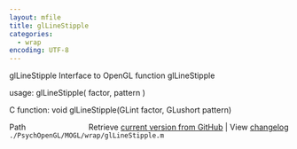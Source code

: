 ```yaml
---
layout: mfile
title: glLineStipple
categories:
  - wrap
encoding: UTF-8
---
```


glLineStipple  Interface to OpenGL function glLineStipple

usage:  glLineStipple( factor, pattern )

C function:  void glLineStipple(GLint factor, GLushort pattern)


<div class="code_header" style="text-align:right;">
  <span style="float:left;">Path&nbsp;&nbsp;</span> <span class="counter">Retrieve <a href=
  "https://raw.github.com/Psychtoolbox-3/Psychtoolbox-3/beta/./PsychOpenGL/MOGL/wrap/glLineStipple.m">current version from GitHub</a> | View <a href=
  "https://github.com/Psychtoolbox-3/Psychtoolbox-3/commits/beta/./PsychOpenGL/MOGL/wrap/glLineStipple.m">changelog</a></span>
</div>
<div class="code">
  <code>./PsychOpenGL/MOGL/wrap/glLineStipple.m</code>
</div>
